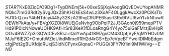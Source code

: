 $START$KxE8ZioD/O9Dg1+TypDNEmj5k+00xeSSjXq/AoogBQvEOvUYopANMRNQkc7ImG3Rdt2ySvgJQx2ShKH2kEsS4wLz3XoAF4OLggkAwcXz0PCiKsTbHJ1OrQzvxY4bNTdcyi445y32KzA29hqC9UPE65asrl3Rx9tVUI6wYI+kNfuwROEWhPkAta/y+FBVgXGZOi8WUEjGsNvhg9ObPqlP2JJ3GAoh0j959mepPTVHd91P0IcNNxweUOHK9AfHrSr83KeK1fDLoaRngG4Y4yo75uiGaFMrzjBvHpROOv4BWZZp3rSQVdCEvSRrJ+lQdYwAp4189l7gxCM43OptjVyF/qMYHOv0MMJyF6lE2C+OmuttWZleUihdMIrxelfRH2d4rGS+Ep7eVpeBTYwoIlDIMbEdgmcfgjPdt2gBUXfdjdRUxjS3ldNCFynxGlqnaC+PUGQ/3FY7Kfiini9M1WiIVg==$END$